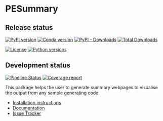 # PESummary

## Release status

[![PyPI version](https://badge.fury.io/py/pesummary.svg)](http://badge.fury.io/py/pesummary)
[![Conda version](https://img.shields.io/conda/vn/conda-forge/pesummary.svg)](https://anaconda.org/conda-forge/pesummary/)
[![PyPI - Downloads](https://img.shields.io/pypi/dm/pesummary)](https://img.shields.io/pypi/dm/pesummary)
[![Total Downloads](https://anaconda.org/conda-forge/pesummary/badges/downloads.svg)](https://anaconda.org/conda-forge/pycbc/badges/downloads.svg)

[![License](https://img.shields.io/pypi/l/pesummary.svg)](https://choosealicense.com/licenses/mit/)
[![Python versions](https://img.shields.io/pypi/pyversions/pesummary.svg)](https://img.shields.io/pypi/pyversions/pesummary.svg)

## Development status

[![Pipeline Status](https://git.ligo.org/lscsoft/pesummary/badges/master/pipeline.svg)](https://git.ligo.org/lscsoft/pesummary/commits/master)
[![Coverage report](https://docs.ligo.org/lscsoft/pesummary/coverage_badge.svg)](https://docs.ligo.org/lscsoft/pesummary/htmlcov/index.html)

This package helps the user to generate summary webpages to visualise the output from any sample generating code.

 * [Installation instructions](https://docs.ligo.org/lscsoft/pesummary/installation.html)
 * [Documentation](https://docs.ligo.org/lscsoft/pesummary)
 * [Issue Tracker](https://git.ligo.org/lscsoft/pesummary/issues)
